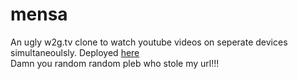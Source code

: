 # mensa

An ugly w2g.tv clone to watch youtube videos on seperate devices simultaneoulsly.
Deployed [here](https://js-mensa.herokuapp.com/)<br>
Damn you random random pleb who stole my url!!!
